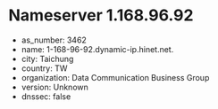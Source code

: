 # Nameserver 1.168.96.92

* as_number: 3462
* name: 1-168-96-92.dynamic-ip.hinet.net.
* city: Taichung
* country: TW
* organization: Data Communication Business Group
* version: Unknown
* dnssec: false
